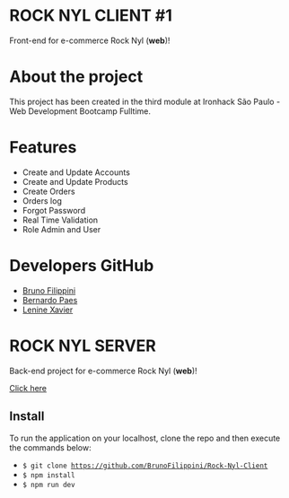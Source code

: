 # ROCK NYL CLIENT #1

Front-end for e-commerce Rock Nyl (**web**)!

# About the project

This project has been created in the third module at Ironhack São Paulo - Web Development Bootcamp Fulltime.

# Features

- Create and Update Accounts
- Create and Update Products
- Create Orders
- Orders log
- Forgot Password
- Real Time Validation
- Role Admin and User

# Developers GitHub

- [Bruno Filippini](https://github.com/BrunoFilippini)
- [Bernardo Paes](https://github.com/bersantos22)
- [Lenine Xavier](https://github.com/LenineXavier)

# ROCK NYL SERVER

Back-end project for e-commerce Rock Nyl (**web**)!

[Click here](https://github.com/BrunoFilippini/Rock-Nyl-Server)

## Install

To run the application on your localhost, clone the repo and then execute the commands below:

- <code>$ git clone https://github.com/BrunoFilippini/Rock-Nyl-Client</code>
- <code>$ npm install</code>
- <code>$ npm run dev </code>

